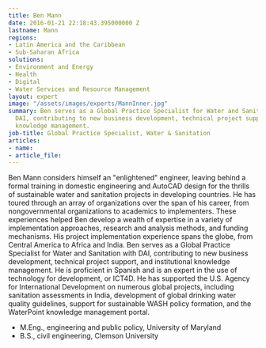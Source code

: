 ```yaml
---
title: Ben Mann
date: 2016-01-21 22:18:43.395000000 Z
lastname: Mann
regions:
- Latin America and the Caribbean
- Sub-Saharan Africa
solutions:
- Environment and Energy
- Health
- Digital
- Water Services and Resource Management
layout: expert
image: "/assets/images/experts/MannInner.jpg"
summary: Ben serves as a Global Practice Specialist for Water and Sanitation with
  DAI, contributing to new business development, technical project support, and institutional
  knowledge management.
job-title: Global Practice Specialist, Water & Sanitation
articles:
- name: 
- article_file: 
---
```


Ben Mann considers himself an "enlightened" engineer, leaving behind a formal training in domestic engineering and AutoCAD design for the thrills of sustainable water and sanitation projects in developing countries. He has toured through an array of organizations over the span of his career, from nongovernmental organizations to academics to implementers. These experiences helped Ben develop a wealth of expertise in a variety of implementation approaches, research and analysis methods, and funding mechanisms. His project implementation experience spans the globe, from Central America to Africa and India. Ben serves as a Global Practice Specialist for Water and Sanitation with DAI, contributing to new business development, technical project support, and institutional knowledge management. He is proficient in Spanish and is an expert in the use of technology for development, or ICT4D. He has supported the U.S. Agency for International Development on numerous global projects, including sanitation assessments in India, development of global drinking water quality guidelines, support for sustainable WASH policy formation, and the WaterPoint knowledge management portal.

* M.Eng., engineering and public policy, University of Maryland
* B.S., civil engineering, Clemson University
